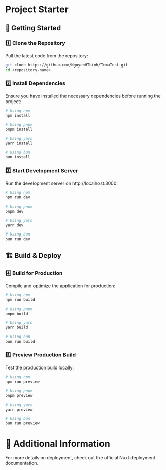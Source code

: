 # Project Starter

## 🚀 Getting Started

### 1️⃣ Clone the Repository

Pull the latest code from the repository:
```bash
git clone https://github.com/NguyenHThinh/TemaTest.git
cd <repository-name>
```
### 2️⃣ Install Dependencies

Ensure you have installed the necessary dependencies before running the project:
```bash
# Using npm
npm install

# Using pnpm
pnpm install

# Using yarn
yarn install

# Using bun
bun install
```
### 3️⃣ Start Development Server

Run the development server on http://localhost:3000:
```bash
# Using npm
npm run dev

# Using pnpm
pnpm dev

# Using yarn
yarn dev

# Using bun
bun run dev
```
## 🏗️ Build & Deploy

### 4️⃣ Build for Production

Compile and optimize the application for production:
```bash
# Using npm
npm run build

# Using pnpm
pnpm build

# Using yarn
yarn build

# Using bun
bun run build
```
### 5️⃣ Preview Production Build

Test the production build locally:
```bash
# Using npm
npm run preview

# Using pnpm
pnpm preview

# Using yarn
yarn preview

# Using bun
bun run preview
```
# 📌 Additional Information

For more details on deployment, check out the official Nuxt deployment documentation.